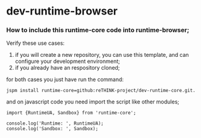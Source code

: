 # dev-runtime-browser

### How to include this runtime-core code into runtime-browser;

Verify these use cases:
 1. if you will create a new repository, you can use this template, and can configure your development environment;
 2. if you already have an respository cloned;

for both cases you just have run the command:

```
jspm install runtime-core=github:reTHINK-project/dev-runtime-core.git.
```

and on javascript code you need import the script like other modules;

```
import {RuntimeUA, Sandbox} from 'runtime-core';

console.log('Runtime: ', RuntimeUA);
console.log('Sandbox: ', Sandbox);

```
